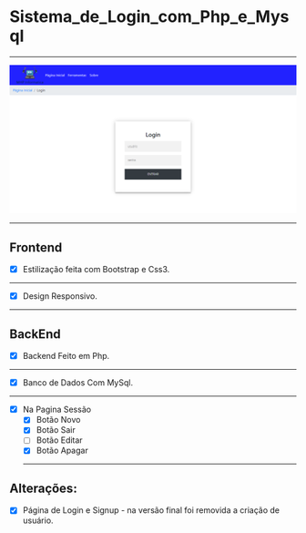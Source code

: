 # Sistema_de_Login_com_Php_e_Mysql
***
![Interface](https://github.com/miguelhp373/API_CRUD_MhpInformatica/blob/main/interface.png?raw=true)
***
## Frontend 
- [x] Estilização feita com Bootstrap e Css3.
***
- [x] Design Responsivo.
***
## BackEnd
- [x] Backend Feito em Php.
***
- [x] Banco de Dados Com MySql.
***
- [x] Na Pagina Sessão 
  - [x] Botão Novo
  - [x] Botão Sair
  - [ ] Botão Editar
  - [x] Botão Apagar
  *** 
## Alterações:
- [x] Página de Login e Signup - na versão final foi removida a criação de usuário.


